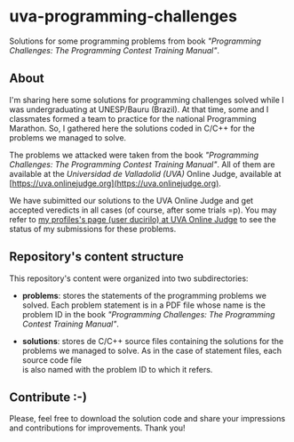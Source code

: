 # uva-programming-challenges
Solutions for some programming problems from book *"Programming Challenges: The Programming Contest Training Manual"*.

## About
I'm sharing here some solutions for programming challenges solved while I was undergraduating at UNESP/Bauru (Brazil). At that time, some and I
classmates formed a team to practice for the national Programming Marathon. So, I gathered here the solutions coded in C/C++ for the problems we managed to solve.

The problems we attacked were taken from the book *"Programming Challenges: The Programming Contest Training Manual"*.
All of them are available at the *Universidad de Valladolid (UVA)* Online Judge, available at [https://uva.onlinejudge.org](https://uva.onlinejudge.org).

We have subimitted our solutions to the UVA Online Judge and get accepted veredicts in all cases (of course, after some trials =p). You may refer to [my
profiles's page (user ducirilo) at UVA Online Judge](https://uva.onlinejudge.org/index.php?option=com_onlinejudge&Itemid=20&page=show_authorstats&userid=47683) to see the status of my submissions for these problems.

## Repository's content structure

This repository's content were organized into two subdirectories: 

+ **problems**: stores the statements of the programming problems we solved. Each problem statement is in a PDF file whose name is the problem ID 
in the book *"Programming Challenges: The Programming Contest Training Manual"*.

+ **solutions**: stores de C/C++ source files containing the solutions for the problems we managed to solve. As in the case of statement files, each source code file  
is also named with the problem ID to which it refers.

## Contribute :-)

Please, feel free to download the solution code and share your impressions and contributions for improvements. Thank you!
